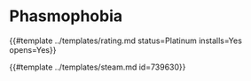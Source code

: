 # Phasmophobia
<!-- script:Aliases [] -->

{{#template ../templates/rating.md status=Platinum installs=Yes opens=Yes}} 

{{#template ../templates/steam.md id=739630}}
